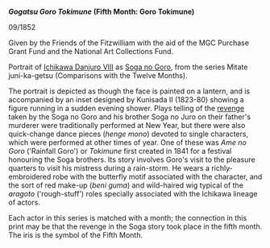**_Gogatsu  Goro Tokimune_ (Fifth Month: Goro Tokimune)**  

09/1852  

Given by the Friends of the Fitzwilliam with the aid of the MGC Purchase Grant Fund and the National Art Collections Fund.

Portrait of [Ichikawa Danjuro VIII](/exhibition/group-12) as [Soga no Goro,](/exhibition/group-6) from the series Mitate juni-ka-getsu (Comparisons with the Twelve Months).

The portrait is depicted as though the face is painted on a lantern, and is accompanied by an inset designed by Kunisada II (1823-80) showing a figure running in a sudden evening shower. Plays telling of the [revenge](/exhibition/group-6) taken by the Soga no Goro and his brother Soga no Juro on their father's murderer were traditionally performed at New Year, but there were also quick-change dance pieces (_henge mono_) devoted to single characters, which were performed at other times of year. One of these was _Ame no Goro_ ('Rainfall Goro') or _Tokimune_ first created in 1841 for a festival honouring the Soga brothers. Its story involves Goro's visit to the pleasure quarters to visit his mistress during a rain-storm. He wears a richly-embroidered robe with the butterfly motif associated with the character, and the sort of red make-up (_beni guma_) and wild-haired wig typical of the _aragoto_ ('rough-stuff') roles specially associated with the Ichikawa lineage of actors.

Each actor in this series is matched with a month; the connection in this print may be that the revenge in the Soga story took place in the fifth month. The iris is the symbol of the Fifth Month.
